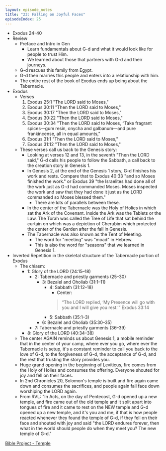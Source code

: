 ```yaml
---
layout: episode_notes
title: "23: Falling on Joyful Faces"
episodeIndex: 25
---
```

- Exodus 24-40
- Review
  - Preface and Intro in Gen
    - Learn fundamentals about G-d and what it would look like for people to trust Him.
    - We learned about those that partners with G-d and their journeys.
  - G-d rescues this family from Egypt.
  - G-d then marries this people and enters into a relationship with him.
  - The entire rest of the book of Exodus ends up being about the Tabernacle.
- Exodus
  - Verses
    1. Exodus 25:1 "The LORD said to Moses,"
    2. Exodus 30:11 "Then the LORD said to Moses,"
    3. Exodus 30:17 "Then the LORD said to Moses,"
    4. Exodus 30:22 "Then the LORD said to Moses,"
    5. Exodus 30:34 "Then the LORD said to Moses, “Take fragrant spices—gum resin, onycha and galbanum—and pure frankincense, all in equal amounts,"
    6. Exodus 31:1 "Then the LORD said to Moses,"
    7. Exodus 31:12 "Then the LORD said to Moses,"
  - These verses call us back to the Genesis story:
    - Looking at verses 12 and 13, in the seventh "Then the LORD said," G-d calls his people to follow the Sabbath, a call back to the creation story in Genesis 1.
    - In Genesis 2, at the end of the Genesis 1 story, G-d finishes his work and rests. Compare that to Exodus 40:33 "and so Moses finished the work." or Exodus 39 "the Israelites had done all of the work just as G-d had commanded Moses. Moses inspected the work and saw that they had done it just as the LORD commanded so Moses blessed them."
      - There are lots of parallels between these.
    - In the center of the Tabernacle was the Holy of Holies in which sat the Ark of the Covenant. Inside the Ark was the Tablets or the Law. The Torah was called the Tree of Life that sat behind the curtain on which was a depiction of Cherubim which protected the center of the Garden after the fall in Genesis.
    - The Tabernacle was also known as the Tent of Meeting. 
      - The word for "meeting" was "moad" in Hebrew.
      - This is also the word for "seasons" that we learned in Genesis 1.
- Inverted Repetition in the skeletal structure of the Tabernacle portion of Exodus
  - The chiasm:
    - 1: Glory of the LORD (24:15–18)
      - 2: Tabernacle and priestly garments (25–30)
        - 3: Bezalel and Oholiab (31:1–11)
          - 4: Sabbath (31:12–18)
            - Center:
            > “The LORD replied, ‘My Presence will go with you and I will give you rest.’” Exodus 33:14
          - 5: Sabbath (35:1–3)
        - 6: Bezalel and Oholiab (35:30–35)
      - 7: Tabernacle and priestly garments (36–39)
    - 8: Glory of the LORD (40:34–38)
  - The center AGAIN reminds us about Genesis 1, a mobile reminder that in the center of your camp, where ever you go, where ever the Tabernacle is setup, it's a constant reminder to call you back to the love of G-d, to the forgiveness of G-d, the acceptance of G-d, and the rest that trusting the story provides you.
  - Huge grand opening in the beginning of Leviticus, fire comes from the Holy of Holies and consumes the offering. Everyone shouted for joy and fell on their faces.
  - In 2nd Chronicles 20, Solomon's temple is built and fire again came down and consumes the sacrifices, and people again fall face down worshiping the LORD again.
  - From RVL: "In Acts, on the day of Pentecost, G-d opened up a new temple, and fire came out of the old temple and it split apart into tongues of fire and it came to rest on the NEW temple and G-d opened up a new temple, and it's you and me, if that is how people reacted whenever they found the temple of G-d, if they fell on their face and shouted with joy and said "the LORD endures forever, then what in the world should people do when they meet you? The new temple of G-d."

[Bible Project - Temple](https://bibleproject.com/explore/video/temple/)
